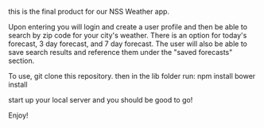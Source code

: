 this is the final product for our NSS Weather app. 

Upon entering you will login and create a user profile and then be able to search by zip code for your city's weather. There is an option for today's forecast, 3 day forecast, and 7 day forecast. The user will also be able to save search results and reference them under the "saved forecasts" section. 

To use, git clone this repository. then in the lib folder run:
npm install
bower install

start up your local server and you should be good to go!

Enjoy!
